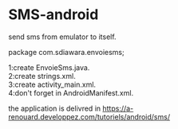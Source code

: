 # SMS-android
send sms from emulator to itself.

package com.sdiawara.envoiesms;

1:create EnvoieSms.java.  
2:create strings.xml.    
3:create activity_main.xml.   
4:don't forget <!--<uses-permission android:name="android.permission.SEND_SMS"></uses-permission>" -->in AndroidManifest.xml.



the application is delivred in  https://a-renouard.developpez.com/tutoriels/android/sms/
